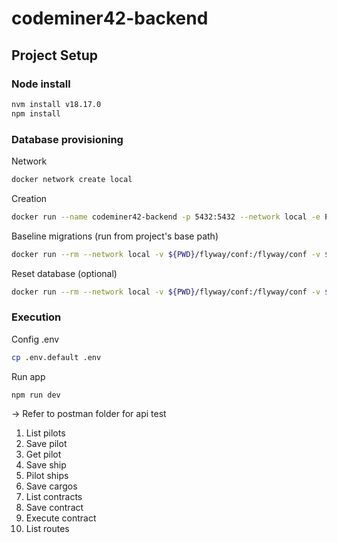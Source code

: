 # codeminer42-backend

## Project Setup

### Node install
```sh
nvm install v18.17.0
npm install
```

### Database provisioning
Network
```sh
docker network create local
```

Creation
```sh
docker run --name codeminer42-backend -p 5432:5432 --network local -e POSTGRES_DB=codeminer42 -e POSTGRES_USER=codeminer42 -e POSTGRES_PASSWORD=mysecretpassword -d postgres:12.15
```

Baseline migrations (run from project's base path)
```sh
docker run --rm --network local -v ${PWD}/flyway/conf:/flyway/conf -v ${PWD}/flyway/sql:/flyway/sql flyway/flyway:9.21.0 migrate
```

Reset database (optional)
```sh
docker run --rm --network local -v ${PWD}/flyway/conf:/flyway/conf -v ${PWD}/flyway/sql:/flyway/sql flyway/flyway:9.21.0 clean migrate
```

### Execution

Config .env
```sh
cp .env.default .env
```

Run app
```sh
npm run dev
```

-> Refer to postman folder for api test

1. List pilots
2. Save pilot
3. Get pilot
4. Save ship
5. Pilot ships
6. Save cargos
7. List contracts
8. Save contract
9. Execute contract
10. List routes

